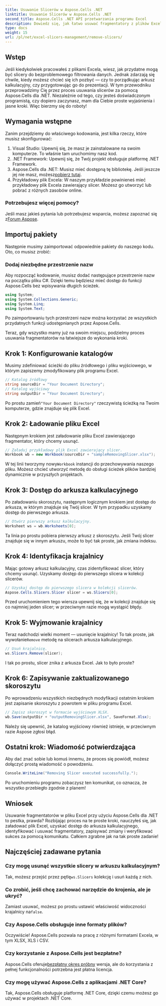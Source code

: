 ```yaml
---
title: Usuwanie Slicerów w Aspose.Cells .NET
linktitle: Usuwanie Slicerów w Aspose.Cells .NET
second_title: Aspose.Cells .NET API przetwarzania programu Excel
description: Dowiedz się, jak łatwo usuwać fragmentatory z plików Excela za pomocą Aspose.Cells dla .NET, korzystając z naszego szczegółowego przewodnika krok po kroku.
type: docs
weight: 15
url: /pl/net/excel-slicers-management/remove-slicers/
---
```

## Wstęp
Jeśli kiedykolwiek pracowałeś z plikami Excela, wiesz, jak przydatne mogą być slicery do bezproblemowego filtrowania danych. Jednak zdarzają się chwile, kiedy możesz chcieć się ich pozbyć — czy to porządkując arkusz kalkulacyjny, czy przygotowując go do prezentacji. W tym przewodniku przeprowadzimy Cię przez proces usuwania slicerów za pomocą Aspose.Cells dla .NET. Niezależnie od tego, czy jesteś doświadczonym programistą, czy dopiero zaczynasz, mam dla Ciebie proste wyjaśnienia i jasne kroki. Więc bierzmy się do roboty!
## Wymagania wstępne
Zanim przejdziemy do właściwego kodowania, jest kilka rzeczy, które musisz skonfigurować:
1. Visual Studio: Upewnij się, że masz je zainstalowane na swoim komputerze. To właśnie tam uruchomimy nasz kod.
2. .NET Framework: Upewnij się, że Twój projekt obsługuje platformę .NET Framework.
3.  Aspose.Cells dla .NET: Musisz mieć dostępną tę bibliotekę. Jeśli jeszcze jej nie masz, możesz[pobierz tutaj](https://releases.aspose.com/cells/net/).
4. Przykładowy plik Excela: W naszym przykładzie powinieneś mieć przykładowy plik Excela zawierający slicer. Możesz go utworzyć lub pobrać z różnych zasobów online.
### Potrzebujesz więcej pomocy?
 Jeśli masz jakieś pytania lub potrzebujesz wsparcia, możesz zapoznać się z[Forum Aspose](https://forum.aspose.com/c/cells/9).
## Importuj pakiety
Następnie musimy zaimportować odpowiednie pakiety do naszego kodu. Oto, co musisz zrobić:
### Dodaj niezbędne przestrzenie nazw
Aby rozpocząć kodowanie, musisz dodać następujące przestrzenie nazw na początku pliku C#. Dzięki temu będziesz mieć dostęp do funkcji Aspose.Cells bez wpisywania długich ścieżek.
```csharp
using System;
using System.Collections.Generic;
using System.Linq;
using System.Text;
```
Po zaimportowaniu tych przestrzeni nazw można korzystać ze wszystkich przydatnych funkcji udostępnianych przez Aspose.Cells.

Teraz, gdy wszystko mamy już na swoim miejscu, podzielmy proces usuwania fragmentatorów na łatwiejsze do wykonania kroki.
## Krok 1: Konfigurowanie katalogów
Musimy zdefiniować ścieżki do pliku źródłowego i pliku wyjściowego, w którym zapiszemy zmodyfikowany plik programu Excel.
```csharp
// Katalog źródłowy
string sourceDir = "Your Document Directory";
// Katalog wyjściowy
string outputDir = "Your Document Directory";
```
 Po prostu zamień`"Your Document Directory"` rzeczywistą ścieżką na Twoim komputerze, gdzie znajduje się plik Excel.
## Krok 2: Ładowanie pliku Excel
Następnym krokiem jest załadowanie pliku Excel zawierającego fragmentator, który chcemy usunąć.
```csharp
// Załaduj przykładowy plik Excel zawierający slicer.
Workbook wb = new Workbook(sourceDir + "sampleRemovingSlicer.xlsx");
```
 W tej linii tworzymy nowy`Workbook` instancji do przechowywania naszego pliku. Możesz chcieć utworzyć metodę do obsługi ścieżek plików bardziej dynamicznie w przyszłych projektach.
## Krok 3: Dostęp do arkusza kalkulacyjnego
Po załadowaniu skoroszytu, następnym logicznym krokiem jest dostęp do arkusza, w którym znajduje się Twój slicer. W tym przypadku uzyskamy dostęp do pierwszego arkusza.
```csharp
// Otwórz pierwszy arkusz kalkulacyjny.
Worksheet ws = wb.Worksheets[0];
```
Ta linia po prostu pobiera pierwszy arkusz z skoroszytu. Jeśli Twój slicer znajduje się w innym arkuszu, może to być tak proste, jak zmiana indeksu.
## Krok 4: Identyfikacja krajalnicy
Mając gotowy arkusz kalkulacyjny, czas zidentyfikować slicer, który chcemy usunąć. Uzyskamy dostęp do pierwszego slicera w kolekcji slicerów.
```csharp
// Uzyskaj dostęp do pierwszego slicera w kolekcji slicerów.
Aspose.Cells.Slicers.Slicer slicer = ws.Slicers[0];
```
Przed uruchomieniem tego wiersza upewnij się, że w kolekcji znajduje się co najmniej jeden slicer; w przeciwnym razie mogą wystąpić błędy.
## Krok 5: Wyjmowanie krajalnicy
 Teraz nadchodzi wielki moment — usunięcie krajalnicy! To tak proste, jak wywołanie`Remove` metodę na slicerach arkusza kalkulacyjnego.
```csharp
// Usuń krajalnicę.
ws.Slicers.Remove(slicer);
```
I tak po prostu, slicer znika z arkusza Excel. Jak to było proste?
## Krok 6: Zapisywanie zaktualizowanego skoroszytu
Po wprowadzeniu wszystkich niezbędnych modyfikacji ostatnim krokiem jest zapisanie skoroszytu z powrotem w pliku programu Excel.
```csharp
// Zapisz skoroszyt w formacie wyjściowym XLSX.
wb.Save(outputDir + "outputRemovingSlicer.xlsx", SaveFormat.Xlsx);
```
Należy się upewnić, że katalog wyjściowy również istnieje, w przeciwnym razie Aspose zgłosi błąd. 
## Ostatni krok: Wiadomość potwierdzająca
Aby dać znać sobie lub komuś innemu, że proces się powiódł, możesz dołączyć prostą wiadomość o powodzeniu.
```csharp
Console.WriteLine("Removing Slicer executed successfully.");
```
Po uruchomieniu programu zobaczysz ten komunikat, co oznacza, że wszystko przebiegło zgodnie z planem!
## Wniosek
Usuwanie fragmentatorów w pliku Excel przy użyciu Aspose.Cells dla .NET to pestka, prawda? Rozbijając proces na te proste kroki, nauczyłeś się, jak załadować plik Excel, uzyskać dostęp do arkusza kalkulacyjnego, identyfikować i usuwać fragmentatory, zapisywać zmiany i weryfikować sukces za pomocą komunikatu. Całkiem zgrabne jak na tak proste zadanie!
## Najczęściej zadawane pytania
### Czy mogę usunąć wszystkie slicery w arkuszu kalkulacyjnym?
 Tak, możesz przejść przez pętlę`ws.Slicers` kolekcję i usuń każdą z nich.
### Co zrobić, jeśli chcę zachować narzędzie do krojenia, ale je ukryć?
 Zamiast usuwać, możesz po prostu ustawić właściwość widoczności krajalnicy na`false`.
### Czy Aspose.Cells obsługuje inne formaty plików?
Oczywiście! Aspose.Cells pozwala na pracę z różnymi formatami Excela, w tym XLSX, XLS i CSV.
### Czy korzystanie z Aspose.Cells jest bezpłatne?
 Aspose.Cells oferuje[bezpłatny okres próbny](https://releases.aspose.com/) wersja, ale do korzystania z pełnej funkcjonalności potrzebna jest płatna licencja.
### Czy mogę używać Aspose.Cells z aplikacjami .NET Core?
Tak, Aspose.Cells obsługuje platformę .NET Core, dzięki czemu możesz go używać w projektach .NET Core.